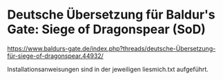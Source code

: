 # Deutsche Übersetzung für Baldur's Gate: Siege of Dragonspear (SoD)

https://www.baldurs-gate.de/index.php?threads/deutsche-Übersetzung-für-siege-of-dragonspear.44932/

Installationsanweisungen sind in der jeweiligen liesmich.txt aufgeführt.

